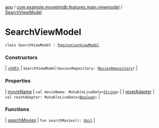 [app](../../index.md) / [com.example.movietmdb.features.main.viewmodel](../index.md) / [SearchViewModel](./index.md)

# SearchViewModel

`class SearchViewModel : `[`PaginationViewModel`](../../com.example.movietmdb.view-model/-pagination-view-model/index.md)

### Constructors

| [&lt;init&gt;](-init-.md) | `SearchViewModel(moviesRepository: `[`MoviesRepository`](../../com.example.movietmdb.repository/-movies-repository/index.md)`)` |

### Properties

| [movieName](movie-name.md) | `val movieName: MutableLiveData<`[`String`](https://kotlinlang.org/api/latest/jvm/stdlib/kotlin/-string/index.html)`>` |
| [resetAdapter](reset-adapter.md) | `val resetAdapter: MutableLiveData<`[`Boolean`](https://kotlinlang.org/api/latest/jvm/stdlib/kotlin/-boolean/index.html)`>` |

### Functions

| [searchMovies](search-movies.md) | `fun searchMovies(): `[`Unit`](https://kotlinlang.org/api/latest/jvm/stdlib/kotlin/-unit/index.html) |

